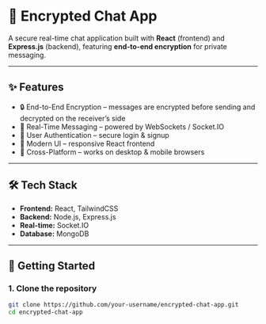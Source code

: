 # 🔐 Encrypted Chat App

A secure real-time chat application built with **React** (frontend) and **Express.js** (backend), featuring **end-to-end encryption** for private messaging.

---

## ✨ Features

- 🔒 End-to-End Encryption – messages are encrypted before sending and decrypted on the receiver’s side  
- 💬 Real-Time Messaging – powered by WebSockets / Socket.IO  
- 👤 User Authentication – secure login & signup  
- 🎨 Modern UI – responsive React frontend  
- 📱 Cross-Platform – works on desktop & mobile browsers  

---

## 🛠️ Tech Stack

- **Frontend:** React, TailwindCSS
- **Backend:** Node.js, Express.js  
- **Real-time:** Socket.IO  
- **Database:** MongoDB  

---

## 🚀 Getting Started

### 1. Clone the repository
```bash
git clone https://github.com/your-username/encrypted-chat-app.git
cd encrypted-chat-app
